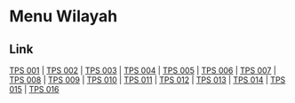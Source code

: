 # Menu Wilayah

## Link

[TPS 001](https://github.com/gigit-pemilu/pemilu-2024-71-sulawesi-utara/tree/main/pilpres/hitung-suara/sub/71-sulawesi-utara/sub/71-kota-manado/sub/07-wanea/sub/1009-karombasan-selatan/sub/001-tps)
 | 
[TPS 002](https://github.com/gigit-pemilu/pemilu-2024-71-sulawesi-utara/tree/main/pilpres/hitung-suara/sub/71-sulawesi-utara/sub/71-kota-manado/sub/07-wanea/sub/1009-karombasan-selatan/sub/002-tps)
 | 
[TPS 003](https://github.com/gigit-pemilu/pemilu-2024-71-sulawesi-utara/tree/main/pilpres/hitung-suara/sub/71-sulawesi-utara/sub/71-kota-manado/sub/07-wanea/sub/1009-karombasan-selatan/sub/003-tps)
 | 
[TPS 004](https://github.com/gigit-pemilu/pemilu-2024-71-sulawesi-utara/tree/main/pilpres/hitung-suara/sub/71-sulawesi-utara/sub/71-kota-manado/sub/07-wanea/sub/1009-karombasan-selatan/sub/004-tps)
 | 
[TPS 005](https://github.com/gigit-pemilu/pemilu-2024-71-sulawesi-utara/tree/main/pilpres/hitung-suara/sub/71-sulawesi-utara/sub/71-kota-manado/sub/07-wanea/sub/1009-karombasan-selatan/sub/005-tps)
 | 
[TPS 006](https://github.com/gigit-pemilu/pemilu-2024-71-sulawesi-utara/tree/main/pilpres/hitung-suara/sub/71-sulawesi-utara/sub/71-kota-manado/sub/07-wanea/sub/1009-karombasan-selatan/sub/006-tps)
 | 
[TPS 007](https://github.com/gigit-pemilu/pemilu-2024-71-sulawesi-utara/tree/main/pilpres/hitung-suara/sub/71-sulawesi-utara/sub/71-kota-manado/sub/07-wanea/sub/1009-karombasan-selatan/sub/007-tps)
 | 
[TPS 008](https://github.com/gigit-pemilu/pemilu-2024-71-sulawesi-utara/tree/main/pilpres/hitung-suara/sub/71-sulawesi-utara/sub/71-kota-manado/sub/07-wanea/sub/1009-karombasan-selatan/sub/008-tps)
 | 
[TPS 009](https://github.com/gigit-pemilu/pemilu-2024-71-sulawesi-utara/tree/main/pilpres/hitung-suara/sub/71-sulawesi-utara/sub/71-kota-manado/sub/07-wanea/sub/1009-karombasan-selatan/sub/009-tps)
 | 
[TPS 010](https://github.com/gigit-pemilu/pemilu-2024-71-sulawesi-utara/tree/main/pilpres/hitung-suara/sub/71-sulawesi-utara/sub/71-kota-manado/sub/07-wanea/sub/1009-karombasan-selatan/sub/010-tps)
 | 
[TPS 011](https://github.com/gigit-pemilu/pemilu-2024-71-sulawesi-utara/tree/main/pilpres/hitung-suara/sub/71-sulawesi-utara/sub/71-kota-manado/sub/07-wanea/sub/1009-karombasan-selatan/sub/011-tps)
 | 
[TPS 012](https://github.com/gigit-pemilu/pemilu-2024-71-sulawesi-utara/tree/main/pilpres/hitung-suara/sub/71-sulawesi-utara/sub/71-kota-manado/sub/07-wanea/sub/1009-karombasan-selatan/sub/012-tps)
 | 
[TPS 013](https://github.com/gigit-pemilu/pemilu-2024-71-sulawesi-utara/tree/main/pilpres/hitung-suara/sub/71-sulawesi-utara/sub/71-kota-manado/sub/07-wanea/sub/1009-karombasan-selatan/sub/013-tps)
 | 
[TPS 014](https://github.com/gigit-pemilu/pemilu-2024-71-sulawesi-utara/tree/main/pilpres/hitung-suara/sub/71-sulawesi-utara/sub/71-kota-manado/sub/07-wanea/sub/1009-karombasan-selatan/sub/014-tps)
 | 
[TPS 015](https://github.com/gigit-pemilu/pemilu-2024-71-sulawesi-utara/tree/main/pilpres/hitung-suara/sub/71-sulawesi-utara/sub/71-kota-manado/sub/07-wanea/sub/1009-karombasan-selatan/sub/015-tps)
 | 
[TPS 016](https://github.com/gigit-pemilu/pemilu-2024-71-sulawesi-utara/tree/main/pilpres/hitung-suara/sub/71-sulawesi-utara/sub/71-kota-manado/sub/07-wanea/sub/1009-karombasan-selatan/sub/016-tps)

